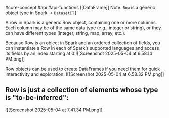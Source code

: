 #core-concept #api  #api-functions 
[[DataFrame]]
Note: `Row` is a generic object type in Spark -> `Dataset[T]`

A row in Spark is a generic Row object, containing one or more columns. Each column may be of the same data type (e.g., integer or string), or they can have different types (integer, string, map, array, etc.). 

Because Row is an object in Spark and an ordered collection of fields, you can instantiate a Row in each of Spark’s supported languages and access its fields by an index starting at 0:![[Screenshot 2025-05-04 at 6.58.14 PM.png]]

Row objects can be used to create DataFrames if you need them for quick interactivity and exploration:
![[Screenshot 2025-05-04 at 6.58.32 PM.png]]

## Row is just a collection of elements whose type is "to-be-inferred":

![[Screenshot 2025-05-04 at 7.41.34 PM.png]]